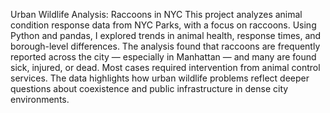Urban Wildlife Analysis: Raccoons in NYC
This project analyzes animal condition response data from NYC Parks, with a focus on raccoons. Using Python and pandas, I explored trends in animal health, response times, and borough-level differences. 
The analysis found that raccoons are frequently reported across the city — especially in Manhattan — and many are found sick, injured, or dead. Most cases required intervention from animal control services. 
The data highlights how urban wildlife problems reflect deeper questions about coexistence and public infrastructure in dense city environments.
